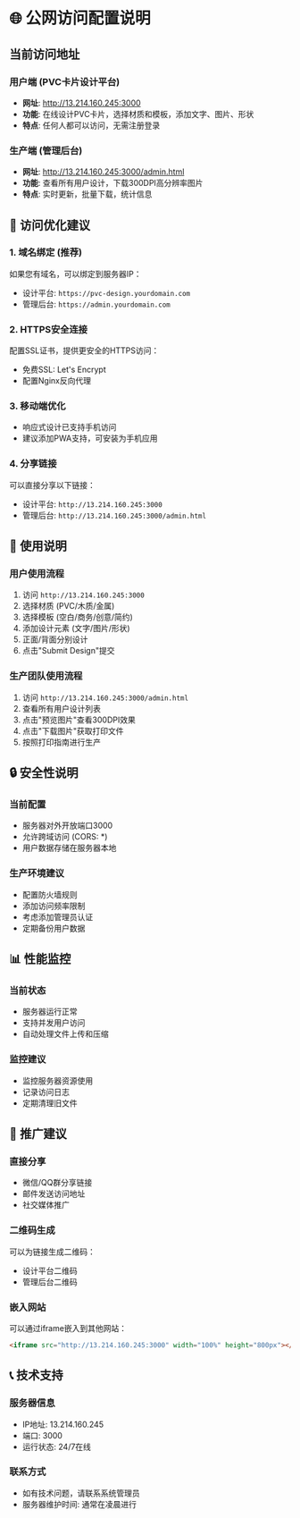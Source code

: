 # 🌐 公网访问配置说明

## 当前访问地址

### 用户端 (PVC卡片设计平台)
- **网址**: http://13.214.160.245:3000
- **功能**: 在线设计PVC卡片，选择材质和模板，添加文字、图片、形状
- **特点**: 任何人都可以访问，无需注册登录

### 生产端 (管理后台)
- **网址**: http://13.214.160.245:3000/admin.html
- **功能**: 查看所有用户设计，下载300DPI高分辨率图片
- **特点**: 实时更新，批量下载，统计信息

## 🚀 访问优化建议

### 1. 域名绑定 (推荐)
如果您有域名，可以绑定到服务器IP：
- 设计平台: `https://pvc-design.yourdomain.com`
- 管理后台: `https://admin.yourdomain.com`

### 2. HTTPS安全连接
配置SSL证书，提供更安全的HTTPS访问：
- 免费SSL: Let's Encrypt
- 配置Nginx反向代理

### 3. 移动端优化
- 响应式设计已支持手机访问
- 建议添加PWA支持，可安装为手机应用

### 4. 分享链接
可以直接分享以下链接：
- 设计平台: `http://13.214.160.245:3000`
- 管理后台: `http://13.214.160.245:3000/admin.html`

## 📱 使用说明

### 用户使用流程
1. 访问 `http://13.214.160.245:3000`
2. 选择材质 (PVC/木质/金属)
3. 选择模板 (空白/商务/创意/简约)
4. 添加设计元素 (文字/图片/形状)
5. 正面/背面分别设计
6. 点击"Submit Design"提交

### 生产团队使用流程
1. 访问 `http://13.214.160.245:3000/admin.html`
2. 查看所有用户设计列表
3. 点击"预览图片"查看300DPI效果
4. 点击"下载图片"获取打印文件
5. 按照打印指南进行生产

## 🔒 安全性说明

### 当前配置
- 服务器对外开放端口3000
- 允许跨域访问 (CORS: *)
- 用户数据存储在服务器本地

### 生产环境建议
- 配置防火墙规则
- 添加访问频率限制
- 考虑添加管理员认证
- 定期备份用户数据

## 📊 性能监控

### 当前状态
- 服务器运行正常
- 支持并发用户访问
- 自动处理文件上传和压缩

### 监控建议
- 监控服务器资源使用
- 记录访问日志
- 定期清理旧文件

## 🎯 推广建议

### 直接分享
- 微信/QQ群分享链接
- 邮件发送访问地址
- 社交媒体推广

### 二维码生成
可以为链接生成二维码：
- 设计平台二维码
- 管理后台二维码

### 嵌入网站
可以通过iframe嵌入到其他网站：
```html
<iframe src="http://13.214.160.245:3000" width="100%" height="800px"></iframe>
```

## 📞 技术支持

### 服务器信息
- IP地址: 13.214.160.245
- 端口: 3000
- 运行状态: 24/7在线

### 联系方式
- 如有技术问题，请联系系统管理员
- 服务器维护时间: 通常在凌晨进行
